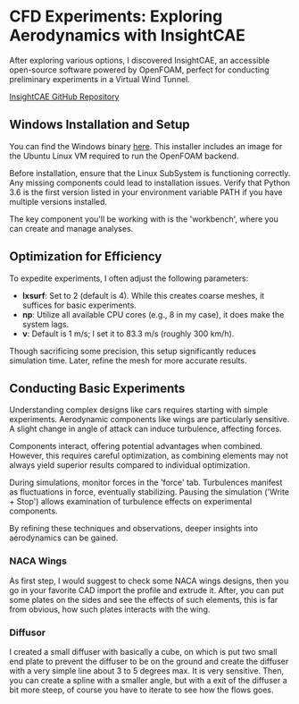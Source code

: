 # CFD Experiments: Exploring Aerodynamics with InsightCAE

After exploring various options, I discovered InsightCAE, an accessible open-source software powered by OpenFOAM, perfect for conducting preliminary experiments in a Virtual Wind Tunnel.

[InsightCAE GitHub Repository](https://github.com/hkroeger/insightcae)

## Windows Installation and Setup

You can find the Windows binary [here](http://downloads.silentdynamics.de/ubuntu/). This installer includes an image for the Ubuntu Linux VM required to run the OpenFOAM backend.

Before installation, ensure that the Linux SubSystem is functioning correctly. Any missing components could lead to installation issues. Verify that Python 3.6 is the first version listed in your environment variable PATH if you have multiple versions installed.

The key component you'll be working with is the 'workbench', where you can create and manage analyses.

## Optimization for Efficiency

To expedite experiments, I often adjust the following parameters:

- **lxsurf**: Set to 2 (default is 4). While this creates coarse meshes, it suffices for basic experiments.
- **np**: Utilize all available CPU cores (e.g., 8 in my case), it does make the system lags.
- **v**: Default is 1 m/s; I set it to 83.3 m/s (roughly 300 km/h).

Though sacrificing some precision, this setup significantly reduces simulation time. Later, refine the mesh for more accurate results.

## Conducting Basic Experiments

Understanding complex designs like cars requires starting with simple experiments. Aerodynamic components like wings are particularly sensitive. A slight change in angle of attack can induce turbulence, affecting forces.

Components interact, offering potential advantages when combined. However, this requires careful optimization, as combining elements may not always yield superior results compared to individual optimization.

During simulations, monitor forces in the 'force' tab. Turbulences manifest as fluctuations in force, eventually stabilizing. Pausing the simulation ('Write + Stop') allows examination of turbulence effects on experimental components.

By refining these techniques and observations, deeper insights into aerodynamics can be gained.


### NACA Wings
As first step, I would suggest to check some NACA wings designs, then you go in your favorite CAD import the profile and extrude it. After, you can put some plates on the sides and see the effects of such elements, this is far from obvious, how such plates interacts with the wing.

### Diffusor
I created a small diffuser with basically a cube, on which is put two small end plate to prevent the diffuser to be on the ground and create the diffuser with a very simple line about 3 to 5 degrees max. It is very sensitive.
Then, you can create a spline with a smaller angle, but with a exit of the diffuser a bit more steep, of course you have to iterate to see how the flows goes. 








